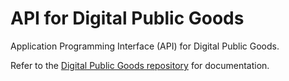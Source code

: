 # API for Digital Public Goods

Application Programming Interface (API) for Digital Public Goods. 

Refer to the [Digital Public Goods repository](https://github.com/unicef/publicgoods-candidates) for documentation.